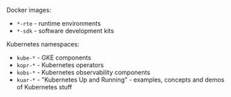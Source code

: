 Docker images:

- `*-rte` - runtime environments
- `*-sdk` - software development kits

Kubernetes namespaces:

- `kube-*` - GKE components
- `kopr-*` - Kubernetes operators
- `kobs-*` - Kubernetes observability components
- `kuar-*` - "Kubernetes Up and Running" - examples, concepts and demos of Kubernetes stuff
